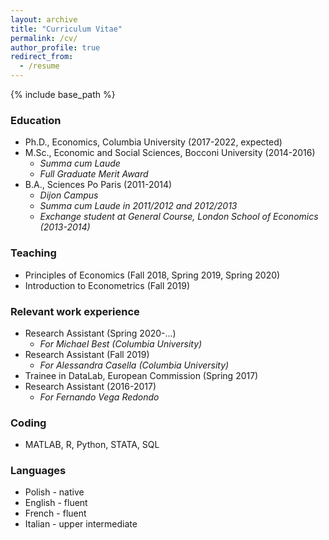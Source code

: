 ```yaml
---
layout: archive
title: "Curriculum Vitae"
permalink: /cv/
author_profile: true
redirect_from:
  - /resume
---
```


{% include base_path %}

### Education

* Ph.D., Economics, Columbia University (2017-2022, expected) 
* M.Sc., Economic and Social Sciences, Bocconi University (2014-2016)
  * *Summa cum Laude*
  * *Full Graduate Merit Award*
* B.A., Sciences Po Paris (2011-2014)
  * *Dijon Campus*
  * *Summa cum Laude in 2011/2012 and 2012/2013*
  * *Exchange student at General Course, London School of Economics (2013-2014)*
  
  
### Teaching

* Principles of Economics (Fall 2018, Spring 2019, Spring 2020)
* Introduction to Econometrics (Fall 2019)


### Relevant work experience

* Research Assistant (Spring 2020-...)
  * *For Michael Best (Columbia University)*
* Research Assistant (Fall 2019)
  * *For Alessandra Casella  (Columbia University)*
* Trainee in DataLab, European Commission (Spring 2017)
* Research Assistant (2016-2017)
  * *For Fernando Vega Redondo*
  
### Coding

* MATLAB, R, Python, STATA, SQL

### Languages

* Polish - native
* English - fluent
* French - fluent
* Italian - upper intermediate
